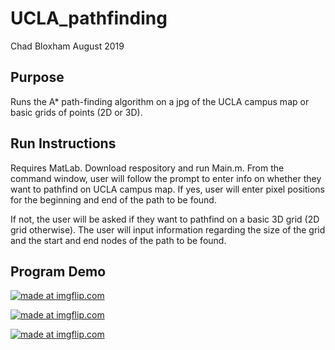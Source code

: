 # UCLA_pathfinding
Chad Bloxham
August 2019

## Purpose
Runs the A* path-finding algorithm on a jpg of the UCLA campus map or basic grids of points (2D or 3D).

## Run Instructions
Requires MatLab. Download respository and run Main.m. From the command window, user will follow the prompt to enter info on whether they want to pathfind on UCLA campus map. If yes, user will enter pixel positions for the beginning and end of the path to be found.

If not, the user will be asked if they want to pathfind on a basic 3D grid (2D grid otherwise). The user will input information regarding the size of the grid and the start and end nodes of the path to be found.

## Program Demo
<a href="https://imgflip.com/gif/37rtv2"><img src="https://i.imgflip.com/37rtv2.gif" title="made at imgflip.com"/></a>

<a href="https://imgflip.com/gif/37rtot"><img src="https://i.imgflip.com/37rtot.gif" title="made at imgflip.com"/></a>

<a href="https://imgflip.com/gif/37rtl7"><img src="https://i.imgflip.com/37rtl7.gif" title="made at imgflip.com"/></a>
